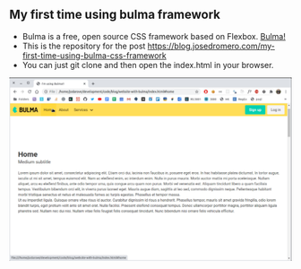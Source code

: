## My first time using bulma framework
- Bulma is a free, open source CSS framework based on Flexbox. [Bulma!](https://bulma.io/)
- This is the repository for the post https://blog.josedromero.com/my-first-time-using-bulma-css-framework
- You can just git clone and then open the index.html in your browser.

<img src='./images/final-product-bulma.gif' alt="bulma-demo" width="946px" />
